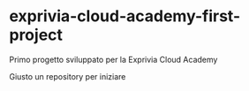 # exprivia-cloud-academy-first-project
Primo progetto sviluppato per la Exprivia Cloud Academy

Giusto un repository per iniziare